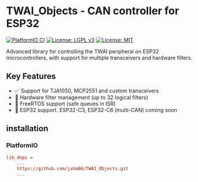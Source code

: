 # TWAI_Objects - CAN controller for ESP32

[![PlatformIO CI](https://github.com/jahm86/TWAI_Objects/actions/workflows/platformio.yml/badge.svg)](https://github.com/jahm86/TWAI_Objects/actions)
[![License: LGPL v3](https://img.shields.io/badge/License-LGPL_v3-blue.svg)](https://www.gnu.org/licenses/lgpl-3.0)
[![License: MIT](https://img.shields.io/badge/License-MIT-yellow.svg)](https://opensource.org/licenses/MIT)

Advanced library for controlling the TWAI peripheral on ESP32 microcontrollers, with support for multiple transceivers and hardware filters.

## Key Features

- ✅ Support for TJA1050, MCP2551 and custom transceivers
- 🚀 Hardware filter management (up to 32 logical filters)
- 🔄 FreeRTOS support (safe queues in ISR)
- 📡 ESP32 support. ESP32-C3, ESP32-C6 (multi-CAN) coming soon

## installation

### PlatformIO
```ini
lib_deps = 
    ...
    https://github.com/jahm86/TWAI_Objects.git
    ...
```
